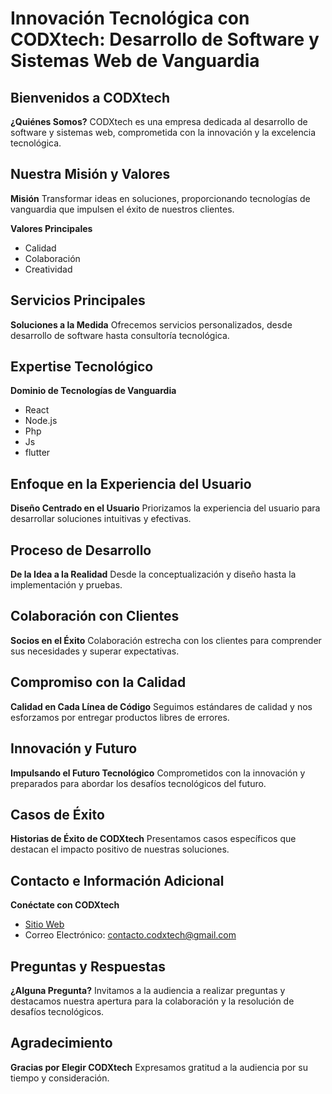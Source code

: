 # Innovación Tecnológica con CODXtech: Desarrollo de Software y Sistemas Web de Vanguardia

## Bienvenidos a CODXtech

**¿Quiénes Somos?**
CODXtech es una empresa dedicada al desarrollo de software y sistemas web, comprometida con la innovación y la excelencia tecnológica.

## Nuestra Misión y Valores

**Misión**
Transformar ideas en soluciones, proporcionando tecnologías de vanguardia que impulsen el éxito de nuestros clientes.

**Valores Principales**
- Calidad
- Colaboración
- Creatividad

## Servicios Principales

**Soluciones a la Medida**
Ofrecemos servicios personalizados, desde desarrollo de software hasta consultoría tecnológica.

## Expertise Tecnológico

**Dominio de Tecnologías de Vanguardia**
- React
- Node.js
- Php
- Js
- flutter

## Enfoque en la Experiencia del Usuario

**Diseño Centrado en el Usuario**
Priorizamos la experiencia del usuario para desarrollar soluciones intuitivas y efectivas.

## Proceso de Desarrollo

**De la Idea a la Realidad**
Desde la conceptualización y diseño hasta la implementación y pruebas.

## Colaboración con Clientes

**Socios en el Éxito**
Colaboración estrecha con los clientes para comprender sus necesidades y superar expectativas.

## Compromiso con la Calidad

**Calidad en Cada Línea de Código**
Seguimos estándares de calidad y nos esforzamos por entregar productos libres de errores.

## Innovación y Futuro

**Impulsando el Futuro Tecnológico**
Comprometidos con la innovación y preparados para abordar los desafíos tecnológicos del futuro.

## Casos de Éxito

**Historias de Éxito de CODXtech**
Presentamos casos específicos que destacan el impacto positivo de nuestras soluciones.

## Contacto e Información Adicional

**Conéctate con CODXtech**
- [Sitio Web](https://www.codxtech.com)
- Correo Electrónico: contacto.codxtech@gmail.com

## Preguntas y Respuestas

**¿Alguna Pregunta?**
Invitamos a la audiencia a realizar preguntas y destacamos nuestra apertura para la colaboración y la resolución de desafíos tecnológicos.

## Agradecimiento

**Gracias por Elegir CODXtech**
Expresamos gratitud a la audiencia por su tiempo y consideración.
